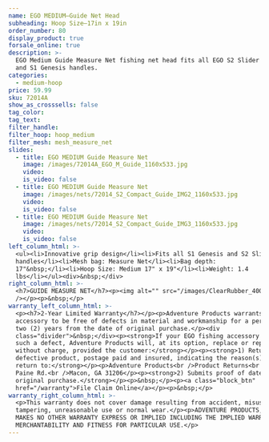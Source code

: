 ```yaml
---
name: EGO MEDIUM—Guide Net Head
subheading: Hoop Size—17in x 19in
order_number: 80
display_product: true
forsale_online: true
description: >-
  EGO Medium Guide Measure Net fishing net head fits all EGO S2 Slider handles
  and S1 Genesis handles.
categories:
  - medium-hoop
price: 59.99
sku: 72014A
show_as_crosssells: false
tag_color:
tag_text:
filter_handle:
filter_hoop: hoop_medium
filter_mesh: mesh_measure_net
slides:
  - title: EGO MEDIUM Guide Measure Net
    image: /images/72014A_EGO_M_Guide_1160x533.jpg
    video:
    is_video: false
  - title: EGO MEDIUM Guide Measure Net
    image: /images/nets/72014_S2_Compact_Guide_IMG2_1160x533.jpg
    video:
    is_video: false
  - title: EGO MEDIUM Guide Measure Net
    image: /images/nets/72014_S2_Compact_Guide_IMG3_1160x533.jpg
    video:
    is_video: false
left_column_html: >-
  <ul><li>Innovative grip design</li><li>Fits all S1 Genesis and S2 Slider
  handles</li><li>Mesh bag: Measure Net</li><li>Bag depth:
  17"&nbsp;</li><li>Hoop Size: Medium 17" x 19"</li><li>Weight: 1.4
  lbs</li></ul><div>&nbsp;</div>
right_column_html: >-
  <h7>GUIDE MEASURE NET</h7><p><img alt="" src="/images/ClearRubber_400x150.jpg"
  /></p><p>&nbsp;</p>
warranty_left_column_html: >-
  <p><h7>2-Year Limited Warranty</h7></p><p>Adventure Products warrants your EGO
  accessory to be free of defects in material and workmanship for a period of
  two (2) years from the date of original purchase.</p><div
  class="divider">&nbsp;</div><p><strong>If your EGO fishing accessory exhibits
  such a defect, Adventure Products will, at its option, replace or repair it
  without charge, provided the customer:</strong></p><p><strong>1) Returns the
  defective product, postage paid and insured, indicating the reason(s) for the
  return to:</strong></p><p>Adventure Products<br />Product Returns<br />889 Guy
  Paine Rd.<br />Macon, GA 31206</p><p><strong>2) Submits proof of date of
  original purchase.</strong></p><p>&nbsp;</p><p><a class="block_btn"
  href="/warranty">File Claim Online</a></p><p>&nbsp;</p>
warranty_right_column_html: >-
  <p>This warranty does not cover damage resulting from accident, misuse, abuse,
  tampering, unreasonable use or normal wear.</p><p>ADVENTURE PRODUCTS, INC.
  MAKES NO OTHER WARRANTY EXPRESS OR IMPLIED INCLUDING THE IMPLIED WARRANTIES OF
  MERCHANTABILITY AND FITNESS FOR PARTICULAR USE.</p>
---
```

